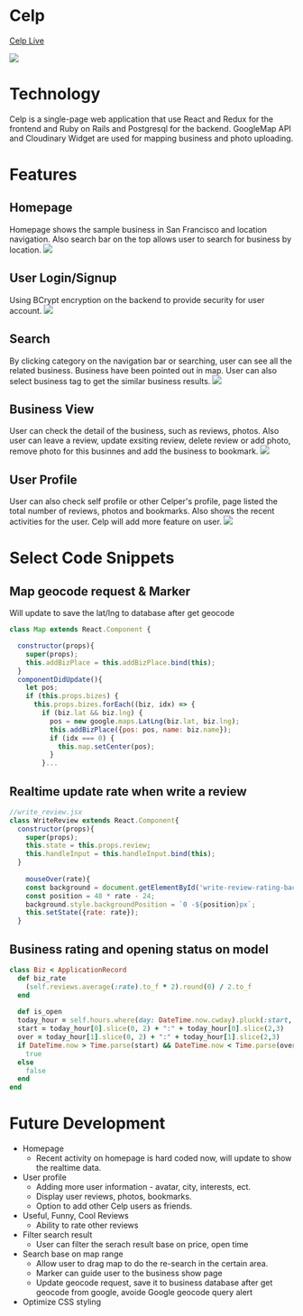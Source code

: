 # Celp

[Celp Live](https://celp.herokuapp.com/#/)

![](https://res.cloudinary.com/ddwejrtgh/image/upload/v1518214037/celp/Screenshot_from_2018-02-09_14-05-46_z1yw1m.png)


# Technology

Celp is a single-page web application that use React and Redux for the frontend and Ruby on Rails and Postgresql for the backend. GoogleMap API and Cloudinary Widget are used for mapping business and photo uploading.

# Features
## Homepage 
Homepage shows the sample business in San Francisco and location navigation. Also search bar on the top allows user to search for business by location. 
![](http://res.cloudinary.com/ddwejrtgh/image/upload/v1518214712/celp/Screenshot_from_2018-02-09_14-18-12_yknmtz.png)

## User Login/Signup
Using BCrypt encryption on the backend to provide security for user account. 
![](http://res.cloudinary.com/ddwejrtgh/image/upload/v1518214973/celp/Screenshot_from_2018-02-09_14-22-23_dygthy.png)

## Search
By clicking category on the navigation bar or searching, user can see all the related business. Business have been pointed out in map. User can also select business tag to get the similar business results.
![](http://res.cloudinary.com/ddwejrtgh/image/upload/v1518215120/celp/Screenshot_from_2018-02-09_14-25-02_u5l3uv.png)

## Business View
User can check the detail of the business, such as reviews, photos. Also user can leave a review, update exsiting review, delete review or add photo, remove photo for this businnes and add the business to bookmark. 
![](http://res.cloudinary.com/ddwejrtgh/image/upload/v1518215492/celp/Screenshot_from_2018-02-09_14-31-10_ybw7yx.png)

## User Profile
User can also check self profile or other Celper's profile, page listed the total number of reviews, photos and bookmarks. Also shows the recent activities for the user. Celp will add more feature on user.
![](http://res.cloudinary.com/ddwejrtgh/image/upload/v1518215858/celp/Screenshot_from_2018-02-09_14-37-21_o9rikx.png)

# Select Code Snippets
## Map geocode request & Marker
Will update to save the lat/lng to database after get geocode
```js
class Map extends React.Component {

  constructor(props){
    super(props);
    this.addBizPlace = this.addBizPlace.bind(this);
  }
  componentDidUpdate(){
    let pos;
    if (this.props.bizes) {
      this.props.bizes.forEach((biz, idx) => {
        if (biz.lat && biz.lng) {
          pos = new google.maps.LatLng(biz.lat, biz.lng);
          this.addBizPlace({pos: pos, name: biz.name});
          if (idx === 0) {
            this.map.setCenter(pos);
          }
        }...      
```

## Realtime update rate when write a review

```js
//write_review.jsx
class WriteReview extends React.Component{
  constructor(props){
    super(props);
    this.state = this.props.review;
    this.handleInput = this.handleInput.bind(this);
  }
  
    mouseOver(rate){
    const background = document.getElementById('write-review-rating-background');
    const position = 48 * rate - 24;
    background.style.backgroundPosition = `0 -${position}px`;
    this.setState({rate: rate});
  }
```

## Business rating and opening status on model
```ruby
class Biz < ApplicationRecord
  def biz_rate
    (self.reviews.average(:rate).to_f * 2).round(0) / 2.to_f
  end
  
  def is_open
  today_hour = self.hours.where(day: DateTime.now.cwday).pluck(:start, :end)[0]
  start = today_hour[0].slice(0, 2) + ":" + today_hour[0].slice(2,3)
  over = today_hour[1].slice(0, 2) + ":" + today_hour[1].slice(2,3)
  if DateTime.now > Time.parse(start) && DateTime.now < Time.parse(over)
    true
  else
    false
  end
end
```
# Future Development
* Homepage
  * Recent activity on homepage is hard coded now, will update to show the realtime data.
* User profile
  * Adding more user information - avatar, city, interests, ect.
  * Display user reviews, photos, bookmarks.
  * Option to add other Celp users as friends.
* Useful, Funny, Cool Reviews
  * Ability to rate other reviews
* Filter search result
  * User can filter the serach result base on price, open time
* Search base on map range
  * Allow user to drag map to do the re-search in the certain area.
  * Marker can guide user to the business show page
  * Update geocode request, save it to business database after get geocode from google, avoide Google geocode query alert
* Optimize CSS styling

